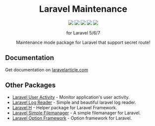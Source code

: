 <h1 align="center">Laravel Maintenance</h1>
<p align="center">
    <a href="https://packagist.org/packages/haruncpi/laravel-maintenance"><img src="https://badgen.net/packagist/v/haruncpi/laravel-maintenance" /></a>
    <a href="https://creativecommons.org/licenses/by/4.0/"><img src="https://badgen.net/badge/licence/CC BY 4.0/23BCCB" /></a>
     <a href=""><img src="https://badgen.net/packagist/dt/haruncpi/laravel-maintenance"/></a>
    <a href="https://twitter.com/laravelarticle"><img src="https://badgen.net/badge/twitter/@laravelarticle/1DA1F2?icon&label" /></a>
    <a href="https://facebook.com/laravelarticle"><img src="https://badgen.net/badge/facebook/laravelarticle/3b5998"/></a>
</p>
<p align="center">for Laravel 5/6/7</p>
<p align="center">Maintenance mode package for Laravel that support secret route!</p>

## Documentation
Get documentation on [laravelarticle.com](https://laravelarticle.com/laravel-maintenance)

## Other Packages
- [Laravel User Activity](https://github.com/haruncpi/laravel-user-activity) - Monitor application's user activity.
- [Laravel Log Reader](https://github.com/haruncpi/laravel-log-reader) - Simple and beautiful laravel log reader.
- [Laravel H](https://github.com/haruncpi/laravel-h) - Helper package for Laravel Framework.
- [Laravel Simple Filemanager](https://github.com/haruncpi/laravel-simple-filemanager) - A simple filemanager for Laravel.
- [Laravel Option Framework](https://github.com/haruncpi/laravel-option-framework) - Option framework for Laravel.
